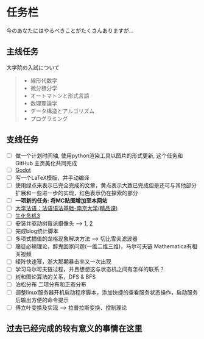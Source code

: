 # **任务栏**

今のあなたにはやるべきことがたくさんありますが...

## **主线任务**

大学院の入試について

> - 線形代数学
> - 微分積分学
> - オートマトンと形式言語
> - 数理理論学
> - データ構造とアルゴリズム
> - プログラミング

## **支线任务**

- [ ] 做一个计划时间轴, 使用python渲染工具以图片的形式更新, 这个任务和 GitHub 主页美化共同完成
- [ ] [Godot](https://docs.godotengine.org/en/stable/index.html)
- [ ] 写一个LaTeX模版，并手动编译
- [ ] 使用绿点来表示已完全完成的文章，黄点表示大致已完成但是还可与其他部分扩展和一些进一步的实现，红色表示仍在探索的部分
- [ ] **一项新的任务: 将MC贴图增加至本网站**
- [ ] [大学法语：法语语法基础-南京大学(精品课)](https://www.bilibili.com/video/BV1eT411777z/?p=3&spm_id_from=333.880.my_history.page.click&vd_source=abed696091cea364eece1cf5cb2e843d)
- [ ] [生化危机3](https://www.bilibili.com/video/BV1z54y1R7Qx?p=9&spm_id_from=pageDriver&vd_source=abed696091cea364eece1cf5cb2e843d)
- [ ] 安装并驱动树莓派摄像头 --> [1](https://blog.csdn.net/luteresa/article/details/121351377), [2](https://www.waveshare.net/study/portal.php?mod=view&aid=962)
- [ ] 完成blog统计脚本
- [ ] 多项式插值的龙格现象解决方法 --> 切比雪夫滤波器
- [ ] 赌徒必输理论，醉鬼回家问题(一维二维三维)，马尔可夫链 Mathematica有相关视频
- [ ] 矩阵快速幂，浙大那期暴击率又一次出现
- [ ] 学习马尔可夫链过程，并且想想这与状态机之间有怎样的联系？
- [ ] 树和图论算法的关系，DFS & BFS
- [ ] 泊松分布 二项分布和正态分布
- [ ] 调整linux服务器开机启动程序脚本，添加快捷的查看服务状态操作，启动服务后输出方便的命令提示
- [ ] 傅立叶变换及实现 --> 拉普拉斯变换、控制理论

## 过去已经完成的较有意义的事情在这里

